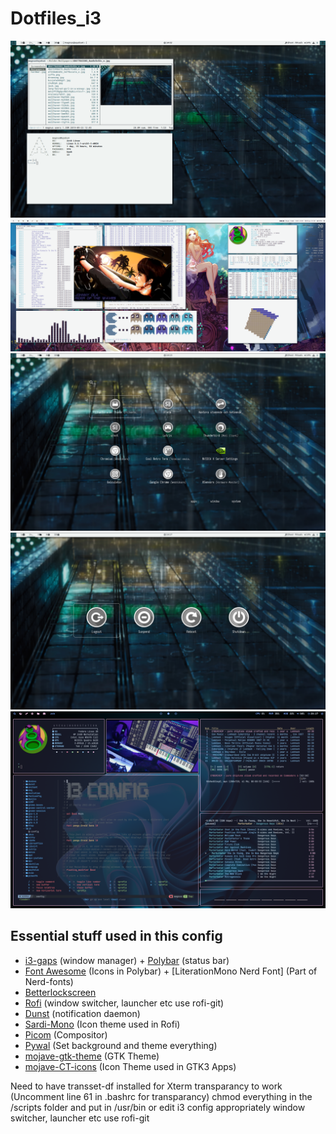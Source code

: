 # Dotfiles_i3

![screenshot](https://raw.githubusercontent.com/Algorithm79/Dotfiles_i3/master/screenshot.png)
![screenshot](https://raw.githubusercontent.com/Algorithm79/Dotfiles_i3/master/screenshot1.png)
![screenshot](https://raw.githubusercontent.com/Algorithm79/Dotfiles_i3/master/screenshot2.png)
![screenshot](https://raw.githubusercontent.com/Algorithm79/Dotfiles_i3/master/screenshot3.png)
![screenshot](https://raw.githubusercontent.com/Algorithm79/Dotfiles_i3/master/screenshot4.png)
## Essential stuff used in this config

- [i3-gaps](https://github.com/Airblader/i3) (window manager) + [Polybar](https://github.com/polybar/polybar) (status bar)
- [Font Awesome](https://github.com/FortAwesome/Font-Awesome) (Icons in Polybar) + [LiterationMono Nerd Font] (Part of Nerd-fonts)
- [Betterlockscreen](https://github.com/pavanjadhaw/betterlockscreen)
- [Rofi](https://github.com/davatorium/rofi) (window switcher, launcher etc use rofi-git)
- [Dunst](https://github.com/dunst-project/dunst) (notification daemon)
- [Sardi-Mono](https://github.com/erikdubois/Sardi-Mono-Colora-Variations) (Icon theme used in Rofi)
- [Picom](https://github.com/yshui/picom) (Compositor) 
- [Pywal](https://github.com/dylanaraps/pywal) (Set background and theme everything)
- [mojave-gtk-theme](https://github.com/vinceliuice/Mojave-gtk-theme) (GTK Theme)
- [mojave-CT-icons](https://github.com/zayronxio/Mojave-CT) (Icon Theme used in GTK3 Apps)

Need to have transset-df installed for Xterm transparancy to work (Uncomment line 61 in .bashrc for transparancy)
chmod everything in the /scripts folder and put in /usr/bin or edit i3 config appropriately
window switcher, launcher etc use rofi-git
